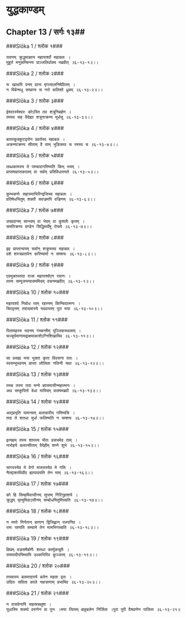 युद्धकाण्डम्
===============================


## Chapter 13  / सर्गः १३##


###Slōka 1 / श्लोक १###


    रावणम् क्रुद्धमाज्ञाय महापार्श्वो महाबलः ।
    मुहूर्त मनुसम्चिन्त्य प्राञ्जलिर्वाक्य मब्रवीत् ॥६-१३-१॥।।


###Slōka 2 / श्लोक २###


    यः खल्वपि वनम् प्राप्य मृगव्यालनिषेवितम् ।
    न पिबेन्मधु सम्प्राप्य स नरो बालिशो ध्रुवम् ॥६-१३-२॥।।


###Slōka 3 / श्लोक ३###


    ईश्वरस्येश्वरः कोऽस्ति तव शत्रुनिबर्हण ।
    रमस्व सह वैदेह्या शत्रूनाक्रम्य मूर्धसु ॥६-१३-३॥।।


###Slōka 4 / श्लोक ४###


    बलात्कुक्कुटवृत्तेन प्रवर्तस्व महाबल ।
    अक्रम्याक्रम्य सीताम् वै ताम् भुङिक्स्व च रमस्व च ॥६-१३-४॥।।


###Slōka 5 / श्लोक ५###


    लब्धकामस्य ते पश्चादागमिष्यति किम् भयम् ।
    प्राप्तमप्राप्तकालम् वा सर्वम् प्रतिविधास्यते ॥६-१३-५॥।।


###Slōka 6 / श्लोक ६###


    कुम्भकर्णः सहास्माभिरिन्द्रजिच्च महाबलः ।
    प्रतिषेधयितुम् शक्तौ सवज्रमपि वज्रिणम् ॥६-१३-६॥।।


###Slōka 7 / श्लोक ७###


    उपप्रदानम् सान्त्वम् वा भेदम् वा कुशलैः कृतम् ।
    समतिक्रम्य दण्डेन सिद्धिमर्थेषु रोचये ॥६-१३-७॥।।


###Slōka 8 / श्लोक ८###


    इह प्राप्तान्वयम् सर्वान् शत्रूम्स्तव महाबल ।
    वशे शस्त्रप्रतापेन करिष्यामो न सम्शयः ॥६-१३-८॥।।


###Slōka 9 / श्लोक ९###


    एवमुक्तस्तदा राजा महापार्श्वएन रावणः ।
    तस्य सम्पूजयन्वाक्यमिदम् वचनमब्रवीत् ॥६-१३-९॥।।


###Slōka 10 / श्लोक १०###


    महापार्श्व निबोध त्वम् रहस्यम् किम्चिदात्मनः ।
    चिरवृत्तम् तदाख्यास्ये यदवाप्तम् पुरा मया ॥६-१३-१०॥।।


###Slōka 11 / श्लोक ११###


    पितामहस्य भवनम् गच्चन्तीम् पुञ्जिकस्थलाम् ।
    चञ्चूर्यमाणामद्राक्षमाकाशेऽग्निशिखामिव ॥६-१३-११॥।।


###Slōka 12 / श्लोक १२###


    सा प्रसह्य मया भुक्ता कृता विवसना ततः ।
    स्वयम्भूभवनम् प्राप्ता लोलिता नलिनी यथा ॥६-१३-१२॥।।


###Slōka 13 / श्लोक १३###


    तच्च तस्य तदा मन्ये ज्ञातमासीन्महात्मनः ।
    अथ सम्कुपितो वेधा मामिदम् वाक्यमब्रवी ॥६-१३-१३॥।।


###Slōka 14 / श्लोक १४###


    अद्यप्रभृति यामन्याम् बलान्नारीम् गमिष्यसि ।
    तदा ते शतधा मुर्धा फलिष्यति न सम्शयः ॥६-१३-१४॥।।


###Slōka 15 / श्लोक १५###


    इत्यहम् तस्य शापस्य भीतः प्रसभमेव ताम् ।
    नारोहये बलात्सीताम् वैदेहीम् शय्ने शुभे ॥६-१३-१५॥।।


###Slōka 16 / श्लोक १६###


    सागरस्येव मे वेगो मारुतस्येव मे गतिः ।
    नैतद्दाशरथिर्वेद ह्यापादयति तेन माम् ॥६-१३-१६॥।।


###Slōka 17 / श्लोक १७###


    को हि सिम्हमिवासीनम् सुप्तम् गिरिगुहाशये ।
    क्रुद्धम् मृत्युमिवाऽसीनम् सम्बोधयितुमिच्चति ॥६-१३-१७॥।।


###Slōka 18 / श्लोक १८###


    न मत्तो निर्गतान् बाणान् द्विजिह्वान् पन्न्गानिव ।
    रामः पश्यति सम्ग्रामे तेन मामभिगच्चति ॥६-१३-१८॥।।


###Slōka 19 / श्लोक १९###


    क्षिप्रम् वज्रसमैर्बाणैः शतधा कार्मुकचुतैः ।
    राममादीपयिष्यामि उल्कभिरिव कुञ्जरम् ॥६-१३-१९॥।।


###Slōka 20 / श्लोक २०###


    तच्चास्य बलमादास्ये बलेन महता वृतः ।
    उदितः सविता काले नक्षत्राणाम् प्रभामिव ॥६-१३-२०॥।।


###Slōka 21 / श्लोक २१###


    न वासवेनापि सहस्रचक्षुषा ।
    युधास्मि शक्यो वरुणेन वा पुनः ।मया त्वियम् बाहुबलेन निर्जिता ।पुरा पुरी वैश्रवणेन पालिता ॥६-१३-२१॥


